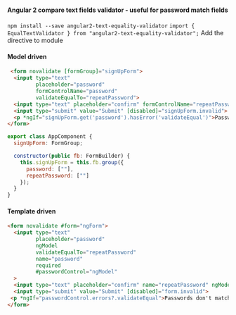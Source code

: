 #### Angular 2 compare text fields validator - useful for password match fields


`npm install --save angular2-text-equality-validator`
`import { EqualTextValidator } from "angular2-text-equality-validator";`
Add the directive to module

#### Model driven

```html
 <form novalidate [formGroup]="signUpForm">
  <input type="text"
         placeholder="password"
         formControlName="password"
         validateEqualTo="repeatPassword">
  <input type="text" placeholder="confirm" formControlName="repeatPassword">
  <input type="submit" value="Submit" [disabled]="signUpForm.invalid">
  <p *ngIf="signUpForm.get('password').hasError('validateEqual')">Passwords don't match</p>
</form>
```

```js
export class AppComponent {
  signUpForm: FormGroup;

  constructor(public fb: FormBuilder) {
    this.signUpForm = this.fb.group({
      password: [""],
      repeatPassword: [""]
    });
  }
}
```

#### Template driven
```html
<form novalidate #form="ngForm">
  <input type="text"
         placeholder="password"
         ngModel
         validateEqualTo="repeatPassword"
         name="password"
         required
         #passwordControl="ngModel"
  >
  <input type="text" placeholder="confirm" name="repeatPassword" ngModel required>
  <input type="submit" value="Submit" [disabled]="form.invalid">
 <p *ngIf="passwordControl.errors?.validateEqual">Passwords don't match</p>
</form>

```